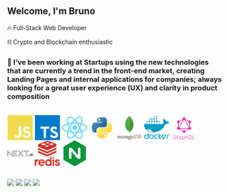 ## Welcome, I'm Bruno
<div> 
 🔥 Full-Stack Web Developer 

 ⛓️ Crypto and Blockchain enthusiastic

 ### 🧩 I’ve been working at Startups using the new technologies that are currently a trend in the front-end market, creating Landing Pages and internal applications for companies; always looking for a great user experience (UX) and clarity in product composition 
</div>

 
<div style="display: inline_block"><br>
  <img align="center" alt="Javascript icon" height="60" width="60" src="https://raw.githubusercontent.com/devicons/devicon/master/icons/javascript/javascript-plain.svg">
  <img align="center" alt="Typescript icon" height="60" width="60" src="https://raw.githubusercontent.com/devicons/devicon/master/icons/typescript/typescript-plain.svg">
  <img align="center" alt="React icon" height="60" width="60" src="https://raw.githubusercontent.com/devicons/devicon/master/icons/react/react-original.svg">
  <img align="center" alt="Python icon" height="60" width="60" src="https://raw.githubusercontent.com/devicons/devicon/master/icons/python/python-original.svg">
  <img align="center" alt="Mongo DB Icon" height="60" width="60" src="https://raw.githubusercontent.com/devicons/devicon/master/icons/mongodb/mongodb-original-wordmark.svg">
  <img align="center" alt="Docker Icon" height="60" width="60" src="https://github.com/devicons/devicon/blob/master/icons/docker/docker-plain-wordmark.svg">
  <img align="center" alt="Graph QL Icon" height="60" width="60" src="https://github.com/devicons/devicon/blob/master/icons/graphql/graphql-plain-wordmark.svg">
  <img align="center" alt="Next Js Icon" height="60" width="60" src="https://github.com/devicons/devicon/blob/master/icons/nextjs/nextjs-line-wordmark.svg">
  <img align="center" alt="Redis Icon" height="60" width="60" src="https://github.com/devicons/devicon/blob/master/icons/redis/redis-plain-wordmark.svg">
  <img align="center" alt="Nginx Icon" height="60" width="60" src="https://github.com/devicons/devicon/blob/master/icons/nginx/nginx-original.svg">
              
</div>

  ##

<div>
  <a href="https://instagram.com/brunolbahiense" target="_blank"><img src="https://img.shields.io/badge/-Instagram-%23E4405F?style=for-the-badge&logo=instagram&logoColor=white" target="_blank"></a>
 	<a href="https://www.twitch.tv/biuis" target="_blank"><img src="https://img.shields.io/badge/Twitch-9146FF?style=for-the-badge&logo=twitch&logoColor=white" target="_blank"></a>
  <a href = "mailto:brunoluisbahiense@gmail.com"><img src="https://img.shields.io/badge/-Gmail-%23333?style=for-the-badge&logo=gmail&logoColor=white" target="_blank"></a>
  <a href="https://www.linkedin.com/in/bruno-luis-bahiense-73385a119/" target="_blank"><img src="https://img.shields.io/badge/-LinkedIn-%230077B5?style=for-the-badge&logo=linkedin&logoColor=white" target="_blank"></a>


</div>
